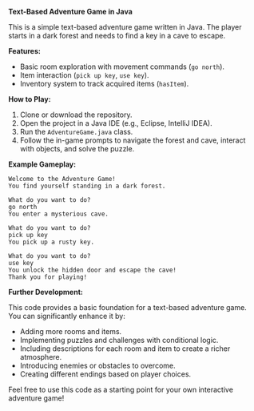 **Text-Based Adventure Game in Java**

This is a simple text-based adventure game written in Java. The player starts in a dark forest and needs to find a key in a cave to escape.

**Features:**

* Basic room exploration with movement commands (`go north`).
* Item interaction (`pick up key`, `use key`).
* Inventory system to track acquired items (`hasItem`).

**How to Play:**

1. Clone or download the repository.
2. Open the project in a Java IDE (e.g., Eclipse, IntelliJ IDEA).
3. Run the `AdventureGame.java` class.
4. Follow the in-game prompts to navigate the forest and cave, interact with objects, and solve the puzzle.

**Example Gameplay:**

```
Welcome to the Adventure Game!
You find yourself standing in a dark forest.

What do you want to do?
go north
You enter a mysterious cave.

What do you want to do?
pick up key
You pick up a rusty key.

What do you want to do?
use key
You unlock the hidden door and escape the cave!
Thank you for playing!
```

**Further Development:**

This code provides a basic foundation for a text-based adventure game. You can significantly enhance it by:

* Adding more rooms and items.
* Implementing puzzles and challenges with conditional logic.
* Including descriptions for each room and item to create a richer atmosphere.
* Introducing enemies or obstacles to overcome.
* Creating different endings based on player choices.

Feel free to use this code as a starting point for your own interactive adventure game!
